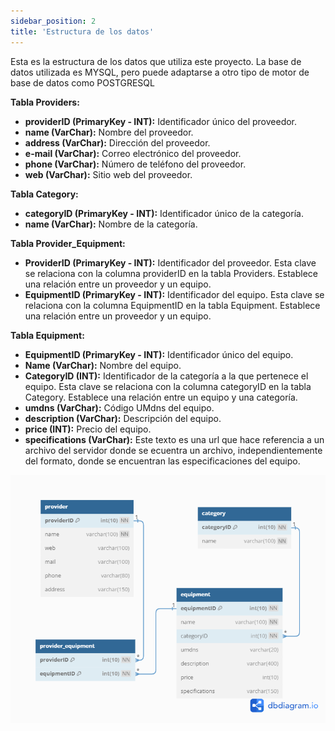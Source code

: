 ```yaml
---
sidebar_position: 2
title: 'Estructura de los datos'
---
```


Esta es la estructura de los datos que utiliza este proyecto. La base de datos utilizada es MYSQL, pero puede adaptarse a otro tipo de motor de base de datos como POSTGRESQL

**Tabla Providers:**

- **providerID (PrimaryKey - INT):** Identificador único del proveedor.
- **name (VarChar):** Nombre del proveedor.
- **address (VarChar):** Dirección del proveedor.
- **e-mail (VarChar):** Correo electrónico del proveedor.
- **phone (VarChar):** Número de teléfono del proveedor.
- **web (VarChar):** Sitio web del proveedor.

**Tabla Category:**
- **categoryID (PrimaryKey - INT):** Identificador único de la categoría.
- **name (VarChar):** Nombre de la categoría.

**Tabla Provider_Equipment:**
- **ProviderID (PrimaryKey - INT):** Identificador del proveedor. Esta clave se relaciona con la columna providerID en la tabla Providers. Establece una relación entre un proveedor y un equipo.
- **EquipmentID (PrimaryKey - INT):** Identificador del equipo. Esta clave se relaciona con la columna EquipmentID en la tabla Equipment. Establece una relación entre un proveedor y un equipo.

**Tabla Equipment:**
- **EquipmentID (PrimaryKey - INT):** Identificador único del equipo.
- **Name (VarChar):** Nombre del equipo.
- **CategoryID (INT):** Identificador de la categoría a la que pertenece el equipo. Esta clave se relaciona con la columna categoryID en la tabla Category. Establece una relación entre un equipo y una categoría.
- **umdns (VarChar):** Código UMdns del equipo.
- **description (VarChar):** Descripción del equipo.
- **price (INT):** Precio del equipo.
- **specifications (VarChar):** Este texto es una url que hace referencia a un archivo del servidor donde se ecuentra un archivo, independientemente del formato, donde se encuentran las especificaciones del equipo.

!['estructura de base de datos'](/img/database.png)